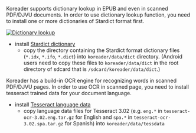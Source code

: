 Koreader supports dictionary lookup in EPUB and even in scanned PDF/DJVU documents.
In order to use dictionary lookup function, you need to install one or more dictionaries of Stardict format first.

[![Dictionary lookup](https://github.com/koreader/koreader/wiki/screenshots/dictionary_lookup.png)](https://github.com/koreader/koreader/wiki/screenshots/dictionary_lookup.png)

* install [Stardict dictionary](http://abloz.com/huzheng/stardict-dic/)
    * copy the directory containing the Stardict format dictionary files (`*.idx`, `*.ifo`, `*.dict`) into `koreader/data/dict` directory. (Android users need to copy these files to `koreader/data/dict` in the root directory of sdcard that is `/sdcard/koreader/data/dict`.)

Koreader has a build-in OCR engine for recognizing words in scanned PDF/DJVU pages. In order to use OCR in scanned page, you need to install tesseract trained data for your document language.

* install [Tesseract language data](https://code.google.com/p/tesseract-ocr/downloads/list)
    * copy language data files for Tesseract 3.02 (e.g. `eng.*` in `tesseract-ocr-3.02.eng.tar.gz` for English and `spa.*` in `tesseract-ocr-3.02.spa.tar.gz` for Spanish) into `koreader/data/tessdata`
